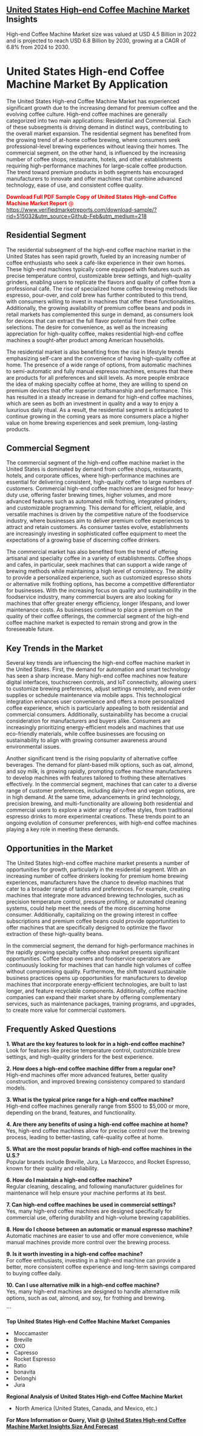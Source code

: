 <h2><a href="https://www.verifiedmarketreports.com/download-sample/?rid=515032&amp;utm_source=Github-Feb&amp;utm_medium=218" target="_blank">United States High-end Coffee Machine Market</a> Insights</h2><p>High-end Coffee Machine Market size was valued at USD 4.5 Billion in 2022 and is projected to reach USD 6.8 Billion by 2030, growing at a CAGR of 6.8% from 2024 to 2030.</p><p> <h1>United States High-end Coffee Machine Market By Application</h1> <p>The United States High-end Coffee Machine Market has experienced significant growth due to the increasing demand for premium coffee and the evolving coffee culture. High-end coffee machines are generally categorized into two main applications: Residential and Commercial. Each of these subsegments is driving demand in distinct ways, contributing to the overall market expansion. The residential segment has benefited from the growing trend of at-home coffee brewing, where consumers seek professional-level brewing experiences without leaving their homes. The commercial segment, on the other hand, is influenced by the increasing number of coffee shops, restaurants, hotels, and other establishments requiring high-performance machines for large-scale coffee production. The trend toward premium products in both segments has encouraged manufacturers to innovate and offer machines that combine advanced technology, ease of use, and consistent coffee quality. <p><span class=""><span style="color: #ff0000;"><strong>Download Full PDF Sample Copy of United States High-end Coffee Machine Market Report</strong> @ </span><a href="https://www.verifiedmarketreports.com/download-sample/?rid=515032&amp;utm_source=Github-Feb&amp;utm_medium=218" target="_blank">https://www.verifiedmarketreports.com/download-sample/?rid=515032&amp;utm_source=Github-Feb&amp;utm_medium=218</a></span></p></p> <h2>Residential Segment</h2> <p>The residential subsegment of the high-end coffee machine market in the United States has seen rapid growth, fueled by an increasing number of coffee enthusiasts who seek a café-like experience in their own homes. These high-end machines typically come equipped with features such as precise temperature control, customizable brew settings, and high-quality grinders, enabling users to replicate the flavors and quality of coffee from a professional café. The rise of specialized home coffee brewing methods like espresso, pour-over, and cold brew has further contributed to this trend, with consumers willing to invest in machines that offer these functionalities. Additionally, the growing availability of premium coffee beans and pods in retail markets has complemented this surge in demand, as consumers look for devices that can extract the full flavor potential from their coffee selections. The desire for convenience, as well as the increasing appreciation for high-quality coffee, makes residential high-end coffee machines a sought-after product among American households. <p>The residential market is also benefiting from the rise in lifestyle trends emphasizing self-care and the convenience of having high-quality coffee at home. The presence of a wide range of options, from automatic machines to semi-automatic and fully manual espresso machines, ensures that there are products for all preferences and skill levels. As more people embrace the idea of making specialty coffee at home, they are willing to spend on premium devices that offer superior craftsmanship and performance. This has resulted in a steady increase in demand for high-end coffee machines, which are seen as both an investment in quality and a way to enjoy a luxurious daily ritual. As a result, the residential segment is anticipated to continue growing in the coming years as more consumers place a higher value on home brewing experiences and seek premium, long-lasting products. <h2>Commercial Segment</h2> <p>The commercial segment of the high-end coffee machine market in the United States is dominated by demand from coffee shops, restaurants, hotels, and corporate offices, where high-performance machines are essential for delivering consistent, high-quality coffee to large numbers of customers. Commercial high-end coffee machines are designed for heavy-duty use, offering faster brewing times, higher volumes, and more advanced features such as automated milk frothing, integrated grinders, and customizable programming. This demand for efficient, reliable, and versatile machines is driven by the competitive nature of the foodservice industry, where businesses aim to deliver premium coffee experiences to attract and retain customers. As consumer tastes evolve, establishments are increasingly investing in sophisticated coffee equipment to meet the expectations of a growing base of discerning coffee drinkers. <p>The commercial market has also benefited from the trend of offering artisanal and specialty coffee in a variety of establishments. Coffee shops and cafes, in particular, seek machines that can support a wide range of brewing methods while maintaining a high level of consistency. The ability to provide a personalized experience, such as customized espresso shots or alternative milk frothing options, has become a competitive differentiator for businesses. With the increasing focus on quality and sustainability in the foodservice industry, many commercial buyers are also looking for machines that offer greater energy efficiency, longer lifespans, and lower maintenance costs. As businesses continue to place a premium on the quality of their coffee offerings, the commercial segment of the high-end coffee machine market is expected to remain strong and grow in the foreseeable future. <h2>Key Trends in the Market</h2> <p>Several key trends are influencing the high-end coffee machine market in the United States. First, the demand for automation and smart technology has seen a sharp increase. Many high-end coffee machines now feature digital interfaces, touchscreen controls, and IoT connectivity, allowing users to customize brewing preferences, adjust settings remotely, and even order supplies or schedule maintenance via mobile apps. This technological integration enhances user convenience and offers a more personalized coffee experience, which is particularly appealing to both residential and commercial consumers. Additionally, sustainability has become a crucial consideration for manufacturers and buyers alike. Consumers are increasingly prioritizing energy-efficient models and machines that use eco-friendly materials, while coffee businesses are focusing on sustainability to align with growing consumer awareness around environmental issues. <p>Another significant trend is the rising popularity of alternative coffee beverages. The demand for plant-based milk options, such as oat, almond, and soy milk, is growing rapidly, prompting coffee machine manufacturers to develop machines with features tailored to frothing these alternatives effectively. In the commercial segment, machines that can cater to a diverse range of customer preferences, including dairy-free and vegan options, are in high demand. At the same time, advancements in grind technology, precision brewing, and multi-functionality are allowing both residential and commercial users to explore a wider array of coffee styles, from traditional espresso drinks to more experimental creations. These trends point to an ongoing evolution of consumer preferences, with high-end coffee machines playing a key role in meeting these demands. <h2>Opportunities in the Market</h2> <p>The United States high-end coffee machine market presents a number of opportunities for growth, particularly in the residential segment. With an increasing number of coffee drinkers looking for premium home brewing experiences, manufacturers have the chance to develop machines that cater to a broader range of tastes and preferences. For example, creating machines that integrate more advanced brewing technologies, such as precision temperature control, pressure profiling, or automated cleaning systems, could help meet the needs of the more discerning home consumer. Additionally, capitalizing on the growing interest in coffee subscriptions and premium coffee beans could provide opportunities to offer machines that are specifically designed to optimize the flavor extraction of these high-quality beans. <p>In the commercial segment, the demand for high-performance machines in the rapidly growing specialty coffee shop market presents significant opportunities. Coffee shop owners and foodservice operators are continuously looking for machines that can handle high volumes of coffee without compromising quality. Furthermore, the shift toward sustainable business practices opens up opportunities for manufacturers to develop machines that incorporate energy-efficient technologies, are built to last longer, and feature recyclable components. Additionally, coffee machine companies can expand their market share by offering complementary services, such as maintenance packages, training programs, and upgrades, to create more value for commercial customers. <h2>Frequently Asked Questions</h2> <p><strong>1. What are the key features to look for in a high-end coffee machine?</strong><br>Look for features like precise temperature control, customizable brew settings, and high-quality grinders for the best experience.</p> <p><strong>2. How does a high-end coffee machine differ from a regular one?</strong><br>High-end machines offer more advanced features, better quality construction, and improved brewing consistency compared to standard models.</p> <p><strong>3. What is the typical price range for a high-end coffee machine?</strong><br>High-end coffee machines generally range from $500 to $5,000 or more, depending on the brand, features, and functionality.</p> <p><strong>4. Are there any benefits of using a high-end coffee machine at home?</strong><br>Yes, high-end coffee machines allow for precise control over the brewing process, leading to better-tasting, café-quality coffee at home.</p> <p><strong>5. What are the most popular brands of high-end coffee machines in the U.S.?</strong><br>Popular brands include Breville, Jura, La Marzocco, and Rocket Espresso, known for their quality and reliability.</p> <p><strong>6. How do I maintain a high-end coffee machine?</strong><br>Regular cleaning, descaling, and following manufacturer guidelines for maintenance will help ensure your machine performs at its best.</p> <p><strong>7. Can high-end coffee machines be used in commercial settings?</strong><br>Yes, many high-end coffee machines are designed specifically for commercial use, offering durability and high-volume brewing capabilities.</p> <p><strong>8. How do I choose between an automatic or manual espresso machine?</strong><br>Automatic machines are easier to use and offer more convenience, while manual machines provide more control over the brewing process.</p> <p><strong>9. Is it worth investing in a high-end coffee machine?</strong><br>For coffee enthusiasts, investing in a high-end machine can provide a better, more consistent coffee experience and long-term savings compared to buying coffee daily.</p> <p><strong>10. Can I use alternative milk in a high-end coffee machine?</strong><br>Yes, many high-end machines are designed to handle alternative milk options, such as oat, almond, and soy, for frothing and brewing.</p> ```</p><p><strong>Top United States High-end Coffee Machine Market Companies</strong></p><div data-test-id=""><p><li>Moccamaster</li><li> Breville</li><li> OXO</li><li> Capresso</li><li> Rocket Espresso</li><li> Ratio</li><li> bonavita</li><li> Delonghi</li><li> Jura</li></p><div><strong>Regional Analysis of&nbsp;United States High-end Coffee Machine Market</strong></div><ul><li dir="ltr"><p dir="ltr">North America&nbsp;(United States, Canada, and Mexico, etc.)</p></li></ul><p><strong>For More Information or Query, Visit @&nbsp;</strong><strong><a href="https://www.verifiedmarketreports.com/product/high-end-coffee-machine-market/?utm_source=Github-Feb&amp;utm_medium=218" target="_blank">United States High-end Coffee Machine Market Insights Size And Forecast</a></strong></p></div>
